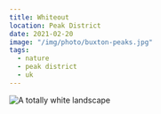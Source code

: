 ```yaml
---
title: Whiteout
location: Peak District
date: 2021-02-20
image: "/img/photo/buxton-peaks.jpg"
tags:
  - nature
  - peak district
  - uk
---
```


![A totally white landscape](/img/photo/buxton-peaks.jpg)
